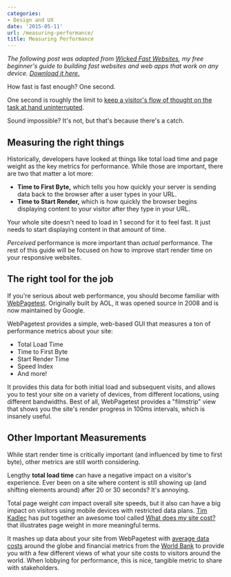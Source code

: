 ```yaml
---
categories:
- Design and UX
date: '2015-05-11'
url: /measuring-performance/
title: Measuring Performance
---
```


*The following post was adapted from [Wicked Fast Websites](/wicked-fast-websites/), my free beginner's guide to building fast websites and web apps that work on any device. [Download it here.](/wicked-fast-websites/)*

How fast is fast enough? One second.

One second is roughly the limit to [keep a visitor's flow of thought on the task at hand uninterrupted](http://www.nngroup.com/articles/response-times-3-important-limits/).

Sound impossible? It's not, but that's because there's a catch.

<!--more-->

## Measuring the right things

Historically, developers have looked at things like total load time and page weight as the key metrics for performance. While those are important, there are two that matter a lot more:

* **Time to First Byte,** which tells you how quickly your server is sending data back to the browser after a user types in your URL.
* **Time to Start Render,** which is how quickly the browser begins displaying content to your visitor after they type in your URL.

Your whole site doesn't need to load in 1 second for it to feel fast. It just needs to start displaying content in that amount of time.

*Perceived* performance is more important than *actual* performance. The rest of this guide will be focused on how to improve start render time on your responsive websites.

## The right tool for the job

If you're serious about web performance, you should become familiar with [WebPagetest](http://www.webpagetest.org/). Originally built by AOL, it was opened source in 2008 and is now maintained by Google.

WebPagetest provides a simple, web-based GUI that measures a ton of performance metrics about your site:

* Total Load Time
* Time to First Byte
* Start Render Time
* Speed Index
* And more!

It provides this data for both initial load and subsequent visits, and allows you to test your site on a variety of devices, from different locations, using different bandwidths. Best of all, WebPagetest provides a "filmstrip" view that shows you the site's render progress in 100ms intervals, which is insanely useful.

## Other Important Measurements

While start render time is critically important (and influenced by time to first byte), other metrics are still worth considering.

Lengthy **total load time** can have a negative impact on a visitor's experience. Ever been on a site where content is still showing up (and shifting elements around) after 20 or 30 seconds? It's annoying.

Total page weight *can* impact overall site speeds, but it also can have a big impact on visitors using mobile devices with restricted data plans. [Tim Kadlec](http://timkadlec.com/) has put together an awesome tool called [What does my site cost?](http://whatdoesmysitecost.com/) that illustrates page weight in more meaningful terms.

It mashes up data about your site from WebPagetest with [average data costs](http://www.itu.int/en/Pages/default.aspx) around the globe and financial metrics from the [World Bank](http://data.worldbank.org/) to provide you with a few different views of what your site costs to visitors around the world. When lobbying for performance, this is nice, tangible metric to share with stakeholders.
